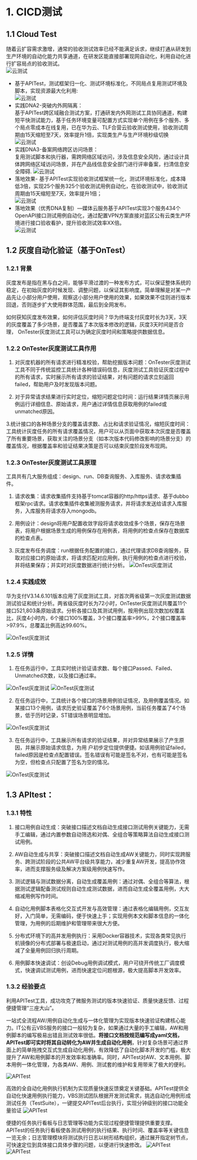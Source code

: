 # 1. CICD测试

## 1.1 Cloud Test

随着云扩容需求激增，通常的验收测试效率已经不能满足诉求，继续打通从研发到生产环境的自动化能力共享通道，在研发区能直接部署现网自动化，利用自动化进行扩容局点的验收测试。<br>
![云测试](images/cloudtest-001.jpg)
- 基于APITest，测试框架归一化、测试环境标准化，不同局点复用测试环境及脚本，实现资源最大化利用:<br>
![云测试](images/cloudtest-002.jpg)
- 实践DNA2-突破内外网隔离：<br>
基于APITest跨区域融合测试方案，打通研发内外网测试工具协同通道，构建短平快测试能力，基于任务环境变量可配置方式实现单个用例在多个服务、多个局点零成本在线复用，已在华为云、TLF合营云验收测试使用，验收测试周期由15天缩短至7天，效率提升1倍，实现类生产与生产环境秒级切换
![云测试](images/cloudtest-003.jpg)
- 实践DNA3-备案网络跨区访问场景：<br>
复用测试脚本和执行器，需跨网络区域访问，涉及信息安全风险，通过设计具体跨网络区域访问场景，并在产品线信息安全部门进行评审备案，扫清信息安全障碍.
![云测试](images/cloudtest-004.jpg)
- 落地效果- 基于APITest实现验收测试框架统一化，测试环境标准化，成本降低3倍，实现25个服务325个验收测试用例自动化，在验收测试中，验收测试周期由15天缩短至7天，效率提升1倍；<br>
![云测试](images/cloudtest-005.jpg)
- 落地效果（优秀DNA复制）—媒体云服务基于APITest实现3个服务434个OpenAPI接口测试用例自动化，通过配置VPN方案直接对蓝区公有云类生产环境进行接口验收看护，提升验收测试效率XX倍。<br>
![云测试](images/cloudtest-006.jpg)

## 1.2 灰度自动化验证（基于OnTest）

### 1.2.1 背景

灰度发布是指在黑与白之间，能够平滑过渡的一种发布方式，可以保证整体系统的稳定，在初始灰度的时候发现、调整问题，以保证其影响度。简单理解是对某一产品先让小部分用户使用，观察这小部分用户使用的效果，如果效果不佳则进行版本回退，否则逐步扩大使用群体范围，最后到全网发布。

如何获知灰度发布效果，如何评估灰度时间？华为终端支付灰度时长为3天，3天的灰度覆盖了多少场景，是否覆盖了本次版本修改的逻辑，灰度3天时间是否合理， OnTester灰度测试工具可以为确定灰度时间和策略提供数据信息。

### 1.2.2 OnTester灰度测试工具作用

1. 对灰度机器的所有请求进行精准校验，帮助挖掘版本问题：OnTester灰度测试工具不同于传统监控工具统计各种错误码信息，灰度测试工具验证灰度过程中的所有请求，实时展示所有请求的验证结果，对有问题的请求立刻返回failed，帮助用户及时发现版本问题。

2.  对于异常请求结果进行实时定位，缩短问题定位时间：运行结果详情页展示用例运行详细信息、原始请求，用户通过详情信息获取用例的failed或unmatched原因。

3.统计接口的各种场景分支的覆盖请求数、占比和请求验证情况，缩短灰度时间：工具统计灰度任务的所有请求覆盖情况，用户可以从页面中获取本次灰度是否覆盖了所有重要场景，获取关注的场景分支（如本次版本代码修改影响的场景分支）的覆盖情况，根据覆盖率和验证结果决策是否可以结束灰度阶段发布现网。

### 1.2.3 OnTester灰度测试工具原理

工具共有几大服务组成：design、run、DB查询服务、入库服务、请求收集插件。

1. 请求收集：请求收集插件支持基于tomcat容器的http/https请求、基于dubbo框架rpc请求。请求收集插件收集被测服务请求，并将请求发送给请求入库服务，入库服务将请求存入mongodb。

2. 用例设计：design将用户配置收敛字段将请求收敛成多个场景，保存在场景表，将用户根据场景生成的用例保存在用例表，将用例的检查点保存在数据库的检查点表。

3. 灰度发布任务调度：run根据任务配置的接口，通过代理请求DB查询服务，获取对应接口的原始请求，将请求匹配对应用例，执行用例的检查点进行校验，并将结果保存；并实时对灰度数据进行统计分析。
![OnTest灰度测试](images/ontest-001.png)

### 1.2.4 实践成效

华为支付V3.14.6.101版本应用了灰度测试工具，对首次两省级第一次灰度测试数据测试验证和统计分析。两省级灰度时长为72小时，OnTester灰度测试共覆盖11个接口521,803条原始请求。分析各接口及其测试用例，按用例出现次数加权覆盖比，灰度4小时内，6个接口100%覆盖，3个接口覆盖率>99%，2个接口覆盖率>97.9%，总覆盖比例高达99.60%。

![OnTest灰度测试](images/ontest-002.png)

### 1.2.5 详情

1. 在任务运行中，工具实时统计验证请求数、每个接口Passed、Failed、Unmatched次数，以及接口通过率。

![OnTest灰度测试](images/ontest-003.png)
![OnTest灰度测试](images/ontest-004.png)

2. 在任务运行中，工具统计各个接口的场景用例验证情况，及用例覆盖情况。如某接口13个用例，请求历史验证覆盖了6个场景用例，当前任务覆盖了4个场景，低于历时记录，ST错误场景明显增加。

![OnTest灰度测试](images/ontest-005.png)

3. 在任务运行中，工具展示所有请求的验证结果，并对异常结果展示了产生原因，并展示原始请求信息，为用 户初步定位提供便捷。如该用例验证failed，failed原因是检查点配置错误。签名错误有可能是签名不对，也有可能是签名为空，但检查点只配置了签名为空的情况。

![OnTest灰度测试](images/ontest-006.png)

## 1.3 APItest：

### 1.3.1 特性

1. 接口用例自动生成：突破接口描述文档自动生成接口测试用例关键能力，无需手工编辑，通过内置参数自动筛选和对偶、全组合等策略算法自动生成接口测试用例。

2. AW自动生成与共享：突破接口描述文档自动生成AW关键能力，同时实现跨服务、跨测试阶段的公共AW平台级共享能力，减少重复AW开发，提高协作效率，进而支撑服务级及解决方案级用例快速写作。

3. 测试逻辑与测试数据分离，自动生成覆盖用例：通过对偶、全组合等算法，根据测试逻辑配备测试规则自动生成测试数据，进而自动生成全覆盖用例，大大缩减用例写作时间。

4. 自动化用例脚本表格化交互式开发与高效管理：通过表格化编辑用例，交互友好，入门简单，无需编码，便于快速上手；实现用例本文和脚本信息的一体化管理，为用例的后期维护和管理带来很大方便。

5. 分布式环境下的高并发用例执行：采用Docker容器技术，实现各类常见执行机镜像的分布式部署与极速启动，通过对测试用例的高并发调度执行，极大缩减了全量用例回归执行周期。

6. 用例脚本快速调试：创设Debug用例调试模式，用户可绕开传统工厂调度模式，快速调试测试用例，进而快速定位问题根源，极大提高脚本开发效率。

### 1.3.2 经验要点

 利用APITest工具，成功攻克了微服务测试的版本快速验证、质量快速反馈、过程便捷管理“三座大山”。

 一站式全流程AW/用例自动化生成与一体化管理为实现版本快速验证构建核心能力。IT公有云VBS服务的接口一般较为复杂，如果通过大量的手工编辑，AW和用例脚本的编写极易出错且测试效率很低。**将接口文档按规范编写成yaml文档，APITest即可实时将其自动转化为AW并生成自动化用例**，针对复杂场景可通过界面上的简单拖拽交互式生成自动化用例，有效降低了自动化脚本开发的门槛，极大提升了AW和用例脚本的开发效率和准确率。同时，APITest对AW、文本用例、脚本用例一体化管理，为各类AW、用例、测试套的维护和复用带来了极大的便利。
 
![APITest](images/apitest-001.jpg)
 
高效的全自动化用例执行机制为实现质量快速反馈奠定关键基础。APITest提供全自动化快速用例执行能力，VBS测试团队根据开发测试需求，挑选自动化用例形成测试任务（TestSuite），一键提交APITest后台执行，实现分钟级别的接口功能全量验证
![APITest](images/apitest-002.jpg)
 
便捷的任务执行看板与日志管理等功能为实现过程便捷管理提供重要支撑。APITest的任务执行看板使各测试用例的执行结果、执行时间、覆盖率等关键信息一览无余；日志管理模块将测试执行日志以树形结构组织，通过展开指定树节点，可快速定位到具体接口具体步骤的问题，以便进行快速修改。
![APITest](images/apitest-003.jpg)
![APITest](images/apitest-004.jpg)

